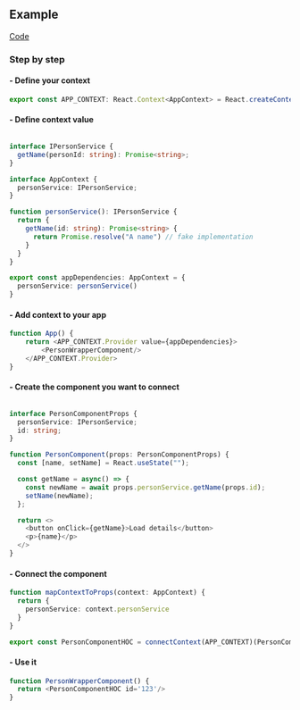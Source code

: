 ## Example

[Code](docs/example.tsx) 

### Step by step
#### - Define your context
```ts
export const APP_CONTEXT: React.Context<AppContext> = React.createContext(null);
```
#### - Define context value
```ts

interface IPersonService {
  getName(personId: string): Promise<string>;
}

interface AppContext {
  personService: IPersonService;
}

function personService(): IPersonService {
  return {
    getName(id: string): Promise<string> {
      return Promise.resolve("A name") // fake implementation
    }
  }
}

export const appDependencies: AppContext = {
  personService: personService()
}

```
#### - Add context to your app
```ts
function App() {
    return <APP_CONTEXT.Provider value={appDependencies}>
        <PersonWrapperComponent/>
    </APP_CONTEXT.Provider>
}
```
#### - Create the component you want to connect
```ts

interface PersonComponentProps {
  personService: IPersonService;
  id: string;
}

function PersonComponent(props: PersonComponentProps) {
  const [name, setName] = React.useState("");

  const getName = async() => {
    const newName = await props.personService.getName(props.id);
    setName(newName);
  };

  return <>
    <button onClick={getName}>Load details</button>
    <p>{name}</p>
  </>
}
```

#### - Connect the component
```ts
function mapContextToProps(context: AppContext) {
  return {
    personService: context.personService
  }
}

export const PersonComponentHOC = connectContext(APP_CONTEXT)(PersonComponent, mapContextToProps);
```
#### - Use it
```ts
function PersonWrapperComponent() {
  return <PersonComponentHOC id='123'/>
}

```
